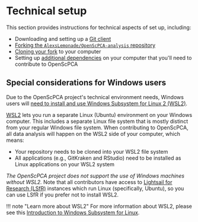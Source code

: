 # Technical setup

This section provides instructions for technical aspects of set up, including:

- Downloading and setting up a [Git client](./install-a-git-client.md)
- [Forking the `AlexsLemonade/OpenScPCA-analysis` repository](./fork-the-repo.md)
- [Cloning your fork](./clone-the-repo.md) to your computer
- Setting up [additional dependencies](environment-setup/index.md) on your computer that you'll need to contribute to OpenScPCA

## Special considerations for Windows users

Due to the OpenScPCA project's technical environment needs, Windows users will [need to install and use Windows Subsystem for Linux 2 (WSL2)](./install-wsl2.md).


[WSL2](https://learn.microsoft.com/en-us/windows/wsl/about) lets you run a separate Linux (Ubuntu) environment on your Windows computer.
This includes a separate Linux file system that is mostly distinct from your regular Windows file system.
When contributing to OpenScPCA, all data analysis will happen on the WSL2 side of your computer, which means:

- Your repository needs to be cloned into your WSL2 file system
- All applications (e.g., GitKraken and RStudio) need to be installed as Linux applications on your WSL2 system

_The OpenScPCA project does not support the use of Windows machines without WSL2._
Note that all contributors have access to [Lightsail for Research (LSfR)](../software-platforms/aws/index.md#lsfr-virtual-computing-with-aws) instances which run Linux (specifically, Ubuntu), so you can use LSfR if you prefer not to install WSL2.

<!-- TODO: We have also created a specific GitHub Discussions category where you can post questions about using WSL2.-->

!!! note "Learn more about WSL2"
    For more information about WSL2, please see this [Introduction to Windows Subsystem for Linux](https://learn.microsoft.com/en-us/training/modules/wsl-introduction/).

